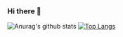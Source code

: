 ### Hi there 👋

![Anurag's github stats](https://github-readme-stats.vercel.app/api?username=florekkinga&show_icons=true&theme=material-palenight)
[![Top Langs](https://github-readme-stats.vercel.app/api/top-langs/?username=florekkinga&layout=compact&theme=material-palenight)](https://github.com/anuraghazra/github-readme-stats)




<!--
**florekkinga/florekkinga** is a ✨ _special_ ✨ repository because its `README.md` (this file) appears on your GitHub profile.

Here are some ideas to get you started:

- 🔭 I’m currently working on ...
- 🌱 I’m currently learning ...
- 👯 I’m looking to collaborate on ...
- 🤔 I’m looking for help with ...
- 💬 Ask me about ...
- 📫 How to reach me: ...
- 😄 Pronouns: ...
- ⚡ Fun fact: ...
-->
